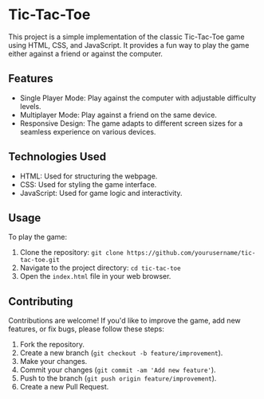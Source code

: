 # Tic-Tac-Toe

This project is a simple implementation of the classic Tic-Tac-Toe game using HTML, CSS, and JavaScript. It provides a fun way to play the game either against a friend or against the computer.

## Features

- Single Player Mode: Play against the computer with adjustable difficulty levels.
- Multiplayer Mode: Play against a friend on the same device.
- Responsive Design: The game adapts to different screen sizes for a seamless experience on various devices.

## Technologies Used

- HTML: Used for structuring the webpage.
- CSS: Used for styling the game interface.
- JavaScript: Used for game logic and interactivity.

## Usage

To play the game:

1. Clone the repository: `git clone https://github.com/yourusername/tic-tac-toe.git`
2. Navigate to the project directory: `cd tic-tac-toe`
3. Open the `index.html` file in your web browser.

## Contributing

Contributions are welcome! If you'd like to improve the game, add new features, or fix bugs, please follow these steps:

1. Fork the repository.
2. Create a new branch (`git checkout -b feature/improvement`).
3. Make your changes.
4. Commit your changes (`git commit -am 'Add new feature'`).
5. Push to the branch (`git push origin feature/improvement`).
6. Create a new Pull Request.


